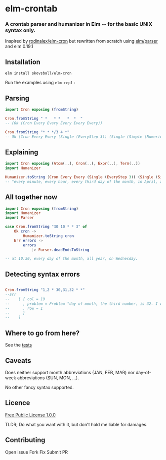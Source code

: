 elm-crontab
===

### A crontab parser and humanizer in Elm -- for the basic UNIX syntax only.

Inspired by [rodinalex/elm-cron](https://github.com/rodinalex/elm-cron) but rewritten from scratch using [elm/parser](https://github.com/elm/parser) and elm 0.19.1

## Installation

`elm install skovsboll/elm-cron`

Run the examples using `elm repl` :

## Parsing

```elm
import Cron exposing (fromString)

Cron.fromString " *   * *   *  *  "
-- (Ok (Cron Every Every Every Every Every))

Cron.fromString "* * */3 4 *"
-- Ok (Cron Every Every (Single (EveryStep 3)) (Single (Simple (Numeric 4))) Every)

```


## Explaining

```elm
import Cron exposing (Atom(..), Cron(..), Expr(..), Term(..))
import Humanizer

Humanizer.toString (Cron Every Every (Single (EveryStep 3)) (Single (Simple (Numeric 4))) Every)
-- "every minute, every hour, every third day of the month, in April, all week."

```


## All together now

```elm
import Cron exposing (fromString)
import Humanizer
import Parser

case Cron.fromString "30 10 * * 3" of
    Ok cron ->
        Humanizer.toString cron
    Err errors ->
        errors
            |> Parser.deadEndsToString

-- at 10:30, every day of the month, all year, on Wednesday.

```

## Detecting syntax errors

```elm

Cron.fromString "1,2 * 30,31,32 * *"
--Err
--    [ { col = 19
--      , problem = Problem "day of month, the third number, is 32. I was expecting values in the range from 1 to 31."
--      , row = 1
--      }
--    ]

```


## Where to go from here?

See the [tests](https://github.com/skovsboll/elm-crontab/tree/main/tests)


## Caveats

Does neither support month abbreviations (JAN, FEB, MAR) nor day-of-week abbreviations (SUN, MON, ...).

No other fancy syntax supported.



## Licence 

[Free Public License 1.0.0](https://tldrlegal.com/license/free-public-license-1.0.0#summary)

TLDR; Do what you want with it, but don't hold me liable for damages.


## Contributing

Open issue
Fork
Fix
Submit PR
